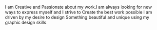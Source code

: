 I am Creative and Passionate about my work.I am always looking for new ways to express myself and I strive to Create the best work possible
I am driven by my desire to design Something beautiful and unique using my graphic design skills
